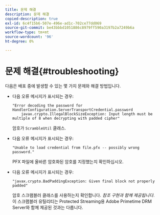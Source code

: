 ```yaml
---
title: 문제 해결
description: 문제 해결
copied-description: true
exl-id: 6c4f15b6-507e-496e-ad1c-702ce77dd069
source-git-commit: be43bbbd1051886c8979ff590a3197b2a7249b6a
workflow-type: tm+mt
source-wordcount: '96'
ht-degree: 0%

---
```


# 문제 해결{#troubleshooting}

다음은 배포 중에 발생할 수 있는 몇 가지 문제와 해결 방법입니다.

* 다음 오류 메시지가 표시되는 경우:

   ```
   "Error decoding the password for HandlerConfiguration.ServerTransportCredential.password  
       javax.crypto.IllegalBlockSizeException: Input length must be multiple of 8 when decrypting with padded cipher"
   ```

   암호가 `ScrambleUtil` 클래스.

* 다음 오류 메시지가 표시되는 경우:

   ```
   "Unable to load credential from file.pfx -- possibly wrong password."
   ```

   PFX 파일에 올바른 암호화된 암호를 지정했는지 확인하십시오.

* 다음 오류 메시지가 표시되는 경우:

   ```
   "javax.crypto.BadPaddingException: Given final block not properly padded"
   ```

   암호 스크램블러 클래스를 사용하는지 확인합니다. *참조 구현과 함께 제공됩니다*. 이 스크램블러 유틸리티는 Protected Streaming용 Adobe Primetime DRM Server와 함께 제공된 것과는 다릅니다.
